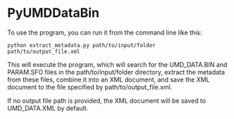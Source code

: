# PyUMDDataBin

 To use the program, you can run it from the command line like this:

 `python extract_metadata.py path/to/input/folder path/to/output_file.xml`
 
 This will execute the program, which will search for the UMD_DATA.BIN and PARAM.SFO files in the path/to/input/folder directory,
 extract the metadata from these files, combine it into an XML document, and save the XML document to the file specified by path/to/output_file.xml.
 
 If no output file path is provided, the XML document will be saved to UMD_DATA.XML by default.